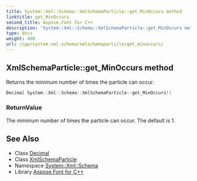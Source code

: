 ```yaml
---
title: System::Xml::Schema::XmlSchemaParticle::get_MinOccurs method
linktitle: get_MinOccurs
second_title: Aspose.Font for C++
description: 'System::Xml::Schema::XmlSchemaParticle::get_MinOccurs method. Returns the minimum number of times the particle can occur in C++.'
type: docs
weight: 400
url: /cpp/system.xml.schema/xmlschemaparticle/get_minoccurs/
---
```

## XmlSchemaParticle::get_MinOccurs method


Returns the minimum number of times the particle can occur.

```cpp
Decimal System::Xml::Schema::XmlSchemaParticle::get_MinOccurs()
```


### ReturnValue

The minimum number of times the particle can occur. The default is 1.

## See Also

* Class [Decimal](../../../system/decimal/)
* Class [XmlSchemaParticle](../)
* Namespace [System::Xml::Schema](../../)
* Library [Aspose.Font for C++](../../../)
